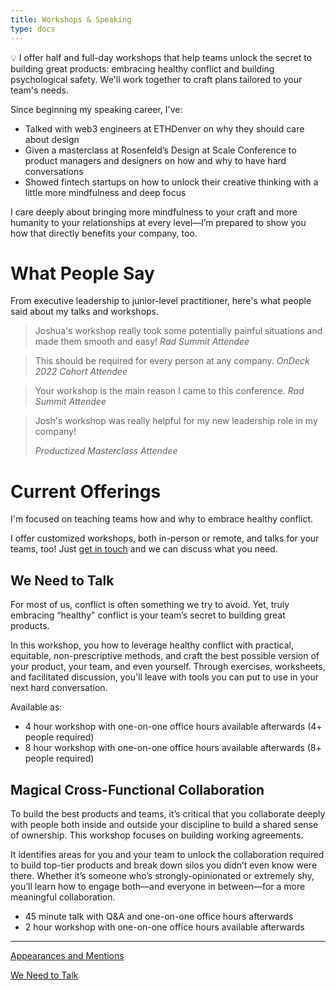 ```yaml
---
title: Workshops & Speaking
type: docs
---
```


<aside>
💡 I offer half and full-day workshops that help teams unlock the secret to building great products: embracing healthy conflict and building psychological safety. We'll work together to craft plans tailored to your team's needs.

</aside>

Since beginning my speaking career, I've:

- Talked with web3 engineers at ETHDenver on why they should care about design
- Given a masterclass at Rosenfeld’s Design at Scale Conference to product managers and designers on how and why to have hard conversations
- Showed fintech startups on how to unlock their creative thinking with a little more mindfulness and deep focus

I care deeply about bringing more mindfulness to your craft and more humanity to your relationships at every level—I’m prepared to show you how that directly benefits your company, too.

# What People Say

From executive leadership to junior-level practitioner, here's what people said about my talks and workshops.

> Joshua's workshop really took some potentially painful situations and made them smooth and easy!
*Rad Summit Attendee*
> 

> This should be required for every person at any company.
*OnDeck 2022 Cohort Attendee*
> 

> Your workshop is the main reason I came to this conference.
*Rad Summit Attendee*
> 

> Josh's workshop was really helpful for my new leadership role in my company!
> 
> 
> *Productized Masterclass Attendee*
> 

# Current Offerings

I'm focused on teaching teams how and why to embrace healthy conflict.

I offer customized workshops, both in-person or remote, and talks for your teams, too! Just [get in touch](https://www.joshuamauldin.com/contact) and we can discuss what you need.

## **We Need to Talk**

For most of us, conflict is often something we try to avoid. Yet, truly embracing “healthy” conflict is your team’s secret to building great products.

In this workshop, you how to leverage healthy conflict with practical, equitable, non-prescriptive methods, and craft the best possible version of your product, your team, and even yourself. Through exercises, worksheets, and facilitated discussion, you'll leave with tools you can put to use in your next hard conversation.

Available as:

- 4 hour workshop with one-on-one office hours available afterwards (4+ people required)
- 8 hour workshop with one-on-one office hours available afterwards (8+ people required)

## **Magical Cross-Functional Collaboration**

To build the best products and teams, it’s critical that you collaborate deeply with people both inside and outside your discipline to build a shared sense of ownership. This workshop focuses on building working agreements.

It identifies areas for you and your team to unlock the collaboration required to build top-tier products and break down silos you didn’t even know were there. Whether it’s someone who’s strongly-opinionated or extremely shy, you’ll learn how to engage both—and everyone in between—for a more meaningful collaboration.

- 45 minute talk with Q&A and one-on-one office hours afterwards
- 2 hour workshop with one-on-one office hours available afterwards

---

[Appearances and Mentions](Workshops%20&%20Speaking%2036120c3c5ad142a88fe549913f2e06be/Appearances%20and%20Mentions%20ed6d68ed9d694e2ebea84283a26417ac.md)

[We Need to Talk](Writing%20&%20Guides%20fa321c87366a4d1e980bc71c644019f2/We%20Need%20to%20Talk%207151fc16be0a4401adf773fd8fe173e1.md)